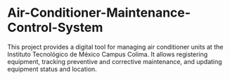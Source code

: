 # Air-Conditioner-Maintenance-Control-System
This project provides a digital tool for managing air conditioner units at the Instituto Tecnológico de México Campus Colima. It allows registering equipment, tracking preventive and corrective maintenance, and updating equipment status and location.
